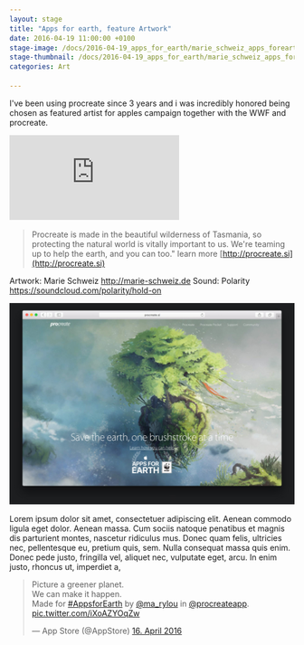 ```yaml
---
layout: stage
title: "Apps for earth, feature Artwork"
date: 2016-04-19 11:00:00 +0100
stage-image: /docs/2016-04-19_apps_for_earth/marie_schweiz_apps_forearth.jpg
stage-thumbnail: /docs/2016-04-19_apps_for_earth/marie_schweiz_apps_forearth.jpg
categories: Art

---
```


I've been using procreate since 3 years and i was incredibly honored being chosen as featured artist for apples campaign together with the WWF and procreate.

<div class="embedd">
    <iframe src="https://www.youtube.com/embed/Kg1wIVzjtT8" frameborder="0" allowfullscreen></iframe>
</div>

>Procreate is made in the beautiful wilderness of Tasmania, so protecting the natural world is vitally important to us. We're teaming up to help the earth, and you can too." learn more [http://procreate.si](http://procreate.si)

Artwork: Marie Schweiz http://marie-schweiz.de
Sound: Polarity https://soundcloud.com/polarity/hold-on

<img class="image-wide" src="/docs/2016-04-19_apps_for_earth/Screenshot_procreate-si_website.jpg" />

Lorem ipsum dolor sit amet, consectetuer adipiscing elit. Aenean commodo ligula eget dolor. Aenean massa. Cum sociis natoque penatibus et magnis dis parturient montes, nascetur ridiculus mus. Donec quam felis, ultricies nec, pellentesque eu, pretium quis, sem. Nulla consequat massa quis enim. Donec pede justo, fringilla vel, aliquet nec, vulputate eget, arcu. In enim justo, rhoncus ut, imperdiet a, 

<blockquote class="twitter-tweet" data-lang="de"><p lang="en" dir="ltr">Picture a greener planet. <br>We can make it happen. <br>Made for <a href="https://twitter.com/hashtag/AppsforEarth?src=hash">#AppsforEarth</a> by <a href="https://twitter.com/ma_rylou">@ma_rylou</a> in <a href="https://twitter.com/procreateapp">@procreateapp</a>. <a href="https://t.co/iXoAZYOqZw">pic.twitter.com/iXoAZYOqZw</a></p>&mdash; App Store (@AppStore) <a href="https://twitter.com/AppStore/status/721452362989232128">16. April 2016</a></blockquote>
<script async src="//platform.twitter.com/widgets.js" charset="utf-8"></script>